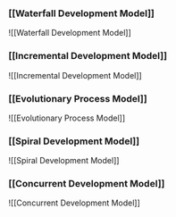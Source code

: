 ### [[Waterfall Development Model]]
![[Waterfall Development Model]]
### [[Incremental Development Model]]
![[Incremental Development Model]]

### [[Evolutionary Process Model]]
![[Evolutionary Process Model]]
### [[Spiral Development Model]]
![[Spiral Development Model]]
### [[Concurrent Development Model]]
![[Concurrent Development Model]]





